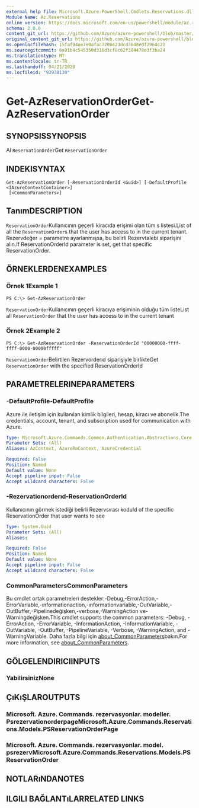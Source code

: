 ```yaml
---
external help file: Microsoft.Azure.PowerShell.Cmdlets.Reservations.dll-Help.xml
Module Name: Az.Reservations
online version: https://docs.microsoft.com/en-us/powershell/module/az.reservations/get-azreservationorder
schema: 2.0.0
content_git_url: https://github.com/Azure/azure-powershell/blob/master/src/Reservations/Reservations/help/Get-AzReservationOrder.md
original_content_git_url: https://github.com/Azure/azure-powershell/blob/master/src/Reservations/Reservations/help/Get-AzReservationOrder.md
ms.openlocfilehash: 15faf94ae7e0afac7200423dcd36d8edf2964c21
ms.sourcegitcommit: 6a91b4c545350d316d3cf8c62f384478e3f3ba24
ms.translationtype: MT
ms.contentlocale: tr-TR
ms.lasthandoff: 04/21/2020
ms.locfileid: "93938130"
---
```

# <span data-ttu-id="7cd81-101">Get-AzReservationOrder</span><span class="sxs-lookup"><span data-stu-id="7cd81-101">Get-AzReservationOrder</span></span>

## <span data-ttu-id="7cd81-102">SYNOPSIS</span><span class="sxs-lookup"><span data-stu-id="7cd81-102">SYNOPSIS</span></span>
<span data-ttu-id="7cd81-103">Al `ReservationOrder`</span><span class="sxs-lookup"><span data-stu-id="7cd81-103">Get `ReservationOrder`</span></span>

## <span data-ttu-id="7cd81-104">INDEKI</span><span class="sxs-lookup"><span data-stu-id="7cd81-104">SYNTAX</span></span>

```
Get-AzReservationOrder [-ReservationOrderId <Guid>] [-DefaultProfile <IAzureContextContainer>]
 [<CommonParameters>]
```

## <span data-ttu-id="7cd81-105">Tanım</span><span class="sxs-lookup"><span data-stu-id="7cd81-105">DESCRIPTION</span></span>
<span data-ttu-id="7cd81-106">`ReservationOrder`Kullanıcının geçerli kiracıda erişimi olan tüm s listesi.</span><span class="sxs-lookup"><span data-stu-id="7cd81-106">List of all the `ReservationOrder`s that the user has access to in the current tenant.</span></span> <span data-ttu-id="7cd81-107">Rezervdeğer = parametre ayarlanmışsa, bu belirli Rezervtalebi siparişini alın.</span><span class="sxs-lookup"><span data-stu-id="7cd81-107">If ReservationOrderId parameter is set, get that specific ReservationOrder.</span></span>

## <span data-ttu-id="7cd81-108">ÖRNEKLERDEN</span><span class="sxs-lookup"><span data-stu-id="7cd81-108">EXAMPLES</span></span>

### <span data-ttu-id="7cd81-109">Örnek 1</span><span class="sxs-lookup"><span data-stu-id="7cd81-109">Example 1</span></span>
```
PS C:\> Get-AzReservationOrder
```

<span data-ttu-id="7cd81-110">`ReservationOrder`Kullanıcının geçerli kiracıya erişiminin olduğu tüm liste</span><span class="sxs-lookup"><span data-stu-id="7cd81-110">List all `ReservationOrder` that the user has access to in the current tenant</span></span>

### <span data-ttu-id="7cd81-111">Örnek 2</span><span class="sxs-lookup"><span data-stu-id="7cd81-111">Example 2</span></span>
```
PS C:\> Get-AzReservationOrder -ReservationOrderId "00000000-ffff-ffff-0000-00000fffff"
```

<span data-ttu-id="7cd81-112">`ReservationOrder`Belirtilen Rezervorderıd siparişiyle birlikte</span><span class="sxs-lookup"><span data-stu-id="7cd81-112">Get `ReservationOrder` with the specified ReservationOrderId</span></span>

## <span data-ttu-id="7cd81-113">PARAMETRELERINE</span><span class="sxs-lookup"><span data-stu-id="7cd81-113">PARAMETERS</span></span>

### <span data-ttu-id="7cd81-114">-DefaultProfile</span><span class="sxs-lookup"><span data-stu-id="7cd81-114">-DefaultProfile</span></span>
<span data-ttu-id="7cd81-115">Azure ile iletişim için kullanılan kimlik bilgileri, hesap, kiracı ve abonelik.</span><span class="sxs-lookup"><span data-stu-id="7cd81-115">The credentials, account, tenant, and subscription used for communication with Azure.</span></span>

```yaml
Type: Microsoft.Azure.Commands.Common.Authentication.Abstractions.Core.IAzureContextContainer
Parameter Sets: (All)
Aliases: AzContext, AzureRmContext, AzureCredential

Required: False
Position: Named
Default value: None
Accept pipeline input: False
Accept wildcard characters: False
```

### <span data-ttu-id="7cd81-116">-Rezervationorderıd</span><span class="sxs-lookup"><span data-stu-id="7cd81-116">-ReservationOrderId</span></span>
<span data-ttu-id="7cd81-117">Kullanıcının görmek istediği belirli Rezervsırası kodu</span><span class="sxs-lookup"><span data-stu-id="7cd81-117">Id of the specific ReservationOrder that user wants to see</span></span>

```yaml
Type: System.Guid
Parameter Sets: (All)
Aliases:

Required: False
Position: Named
Default value: None
Accept pipeline input: False
Accept wildcard characters: False
```

### <span data-ttu-id="7cd81-118">CommonParameters</span><span class="sxs-lookup"><span data-stu-id="7cd81-118">CommonParameters</span></span>
<span data-ttu-id="7cd81-119">Bu cmdlet ortak parametreleri destekler:-Debug,-ErrorAction,-ErrorVariable,-ınformationaction,-ınformationvariable,-OutVariable,-OutBuffer,-Pipelinedeğişken,-verbose,-WarningAction ve-Warningdeğişken.</span><span class="sxs-lookup"><span data-stu-id="7cd81-119">This cmdlet supports the common parameters: -Debug, -ErrorAction, -ErrorVariable, -InformationAction, -InformationVariable, -OutVariable, -OutBuffer, -PipelineVariable, -Verbose, -WarningAction, and -WarningVariable.</span></span> <span data-ttu-id="7cd81-120">Daha fazla bilgi için [about_CommonParameters](http://go.microsoft.com/fwlink/?LinkID=113216)bakın.</span><span class="sxs-lookup"><span data-stu-id="7cd81-120">For more information, see [about_CommonParameters](http://go.microsoft.com/fwlink/?LinkID=113216).</span></span>

## <span data-ttu-id="7cd81-121">GÖLGELENDIRICI</span><span class="sxs-lookup"><span data-stu-id="7cd81-121">INPUTS</span></span>

### <span data-ttu-id="7cd81-122">Yabilirsiniz</span><span class="sxs-lookup"><span data-stu-id="7cd81-122">None</span></span>

## <span data-ttu-id="7cd81-123">ÇıKıŞLAR</span><span class="sxs-lookup"><span data-stu-id="7cd81-123">OUTPUTS</span></span>

### <span data-ttu-id="7cd81-124">Microsoft. Azure. Commands. rezervasyonlar. modeller. Psrezervationorderpage</span><span class="sxs-lookup"><span data-stu-id="7cd81-124">Microsoft.Azure.Commands.Reservations.Models.PSReservationOrderPage</span></span>

### <span data-ttu-id="7cd81-125">Microsoft. Azure. Commands. rezervasyonlar. model. psrezerv</span><span class="sxs-lookup"><span data-stu-id="7cd81-125">Microsoft.Azure.Commands.Reservations.Models.PSReservationOrder</span></span>

## <span data-ttu-id="7cd81-126">NOTLARıNDA</span><span class="sxs-lookup"><span data-stu-id="7cd81-126">NOTES</span></span>

## <span data-ttu-id="7cd81-127">ILGILI BAĞLANTıLAR</span><span class="sxs-lookup"><span data-stu-id="7cd81-127">RELATED LINKS</span></span>
